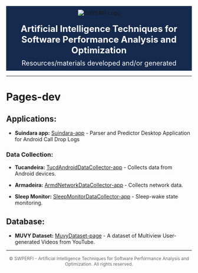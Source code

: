 <style>
    /* Estilo para o cabeçalho */
    .header {
        background-color: #162a4d; /* Azul escuro */
        padding: 10px 0; /* Espaçamento em cima e embaixo */
        text-align: center;
    }
    
    .header img {
        max-width: 170px; /* Limitar a largura da imagem */
        margin-bottom: 15px; /* Espaçamento abaixo da imagem */
    }

    .header .title {
        color: #fff;
        font-size: 24px;
        font-weight: bold;
        margin-top: 5px;
    }
    .header .subtitle {
        color: #fff;
        font-size: 18px;
        margin-top: 10px;
    }
    
    .footer {
        text-align: center;
        font-size: 12px;
        color: #666;
        margin-top: 50px;
    }
</style>

<!-- Cabeçalho com logo e fundo azul -->
<div class="header">
    <img src="https://swperfi.icomp.ufam.edu.br/images/lead/PERFI-amarela.png" alt="SWPERFI Logo" >
    <div class="title">Artificial Intelligence Techniques for Software Performance Analysis and Optimization</div>
    <div class="subtitle">Resources/materials developed and/or generated</div>
</div>

--- 

# Pages-dev
  

## Applications:

* **Suindara app:** [Suindara-app](https://swperfi-project.github.io/Pages-dev/Suindara-app/) - Parser and Predictor Desktop Application for Android Call Drop Logs

### Data Collection:

* **Tucandeira:** [TucdAndroidDataCollector-app](http://swperfi-project.github.io/Pages-dev/TucdAndroidDataCollector-app/) - Collects data from Android devices.

* **Armadeira:** [ArmdNetworkDataCollector-app](http://swperfi-project.github.io/Pages-dev/ArmdNetworkDataCollector-app/) - Collects network data.

* **Sleep Monitor:** [SleepMonitorDataCollector-app](https://swperfi-project.github.io/Pages-dev/SleepMonitorDataCollector-app/) - Sleep-wake state monitoring.



  

## Database:

* **MUVY Dataset:** [MuvyDataset-page](https://swperfi-project.github.io/Pages-dev/MuvyDataset-page/) - A dataset of Multiview User-generated Videos from YouTube.


<!-- Rodapé -->
<hr>
<div style="text-align: center; font-size: 12px; color: #666;">
    <p>© SWPERFI - Artificial Intelligence Techniques for Software Performance Analysis and Optimization. All rights reserved.</p>
</div>